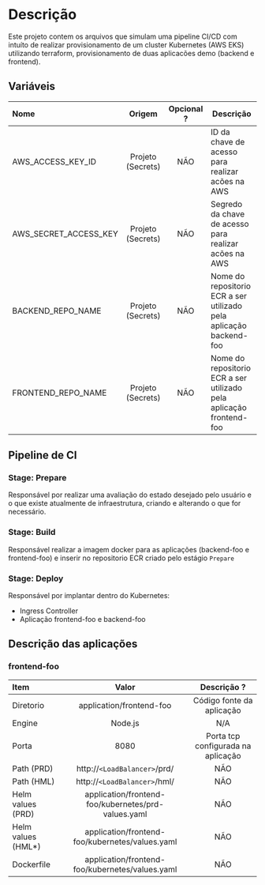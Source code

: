 # Descrição

Este projeto contem os arquivos que simulam uma pipeline CI/CD com intuíto de realizar provisionamento de um cluster Kubernetes (AWS EKS) utilizando terraform, provisionamento de duas aplicacões demo (backend e frontend).

## Variáveis

| Nome                 | Origem  | Opcional ? | Descrição                                                                                      |
| :-------------------  | :-----: | :--------: | --------------------------------------------------------------------------------------------- |
| AWS_ACCESS_KEY_ID     |  Projeto (Secrets)        |    NÃO     | ID da chave de acesso para realizar acões na AWS                            |
| AWS_SECRET_ACCESS_KEY |  Projeto (Secrets)        |    NÃO     | Segredo da chave de acesso para realizar acões na AWS                       |
| BACKEND_REPO_NAME     |  Projeto (Secrets)        |    NÃO     | Nome do repositorio ECR a ser utilizado pela aplicação backend-foo           |
| FRONTEND_REPO_NAME    |  Projeto (Secrets)        |    NÃO     | Nome do repositorio ECR a ser utilizado pela aplicação frontend-foo          |

## Pipeline de CI

### Stage: Prepare

Responsável por realizar uma avaliação do estado desejado pelo usuário e o que existe atualmente de infraestrutura, criando e alterando o que for necessário.

### Stage: Build

Responsável realizar a imagem docker para as aplicações (backend-foo e frontend-foo) e inserir no repositorio ECR criado pelo estágio `Prepare`

### Stage: Deploy

Responsável por implantar dentro do Kubernetes: 

-   Ingress Controller
-   Aplicação frontend-foo e backend-foo

## Descrição das aplicações

### frontend-foo


| Item                  | Valor                                                 | Descrição ? |
| :-------------------  | :-----:                                               | :--------:  |
| Diretorio             |  application/frontend-foo                             |    Código fonte da aplicação      |
| Engine                |  Node.js                                              |    N/A      |
| Porta                 |  8080                                                 |    Porta tcp configurada na aplicação      |
| Path (PRD)            |  http://`<LoadBalancer>`/prd/                         |    NÃO      |
| Path (HML)            |  http://`<LoadBalancer>`/hml/                         |    NÃO      |
| Helm values (PRD)     |  application/frontend-foo/kubernetes/prd-values.yaml  |    NÃO      |
| Helm values (HML*)    |  application/frontend-foo/kubernetes/values.yaml      |    NÃO      |
| Dockerfile            |  application/frontend-foo/kubernetes/values.yaml      |    NÃO      |